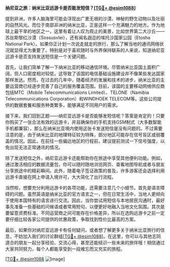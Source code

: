 **纳尼亚之旅：纳米比亚远游卡是否能发短信？[[TG💪+ @esim1088](https://t.me/s/esim1088)]**

提到非洲，许多人脑海里可能会浮现出广袤无垠的沙漠、神秘的野生动物以及壮丽的自然风光。而位于南部非洲的纳米比亚，正是这样一个充满魅力的地方。作为地球上最干旱的地区之一，这里有着让人叹为观止的美景，比如世界第二大沙丘——苏丝斯黎红沙漠（Sossusvlei），还有闻名遐迩的埃托沙国家公园（Etosha National Park）。如果你正计划一次说走就走的旅行，那么了解当地的通讯网络状况就显得尤为重要了。特别是对于喜欢随时与外界保持联系的人来说，知道纳尼亚远游卡是否支持发送短信是一个关键问题。

首先，让我们简单了解一下纳米比亚的移动通信环境。尽管纳米比亚国土面积广阔，但人口密度相对较低，这导致了该国的电信基础设施建设并不像某些发达国家那样发达。然而，在过去的几年中，随着经济的发展和技术的进步，纳米比亚的主要运营商已经逐步完善了自己的服务覆盖范围。目前，该国的主要移动网络供应商包括MTC（Mobile Telecommunications Limited）、TELONE（Namibia Telecommunications Corporation）和WINDHOEK TELECOM等。这些公司提供的数据套餐和服务种类繁多，能够满足不同用户的需求。

接下来，我们回到正题——纳尼亚远游卡是否能够发短信呢？答案是肯定的！只要你购买了一张合法有效的远游卡，并且确保你的手机支持GSM制式（大多数智能手机都兼容），那么在纳米比亚境内使用这张卡发送短信是没有问题的。不过需要注意的是，由于纳米比亚的地理特征较为特殊，部分地区可能存在信号盲区或弱覆盖的情况。因此，在前往一些偏远地区的行程前，建议提前测试一下信号强度，以免出现无法正常通讯的情况。

除了发送短信之外，纳尼亚远游卡还能帮助你在旅途中享受其他便利功能。例如，通过激活相应的数据流量包，你可以随时随地浏览网页、查看地图导航或者与朋友分享旅途中的精彩瞬间。此外，随着电子签证政策的普及，许多游客还会选择利用远游卡直接在网上申请入境许可，大大简化了出行流程。

当然啦，想要充分利用远游卡的各项功能，还需要注意几个小细节。首先是语言障碍的问题。虽然英语是纳米比亚的官方语言之一，但在日常生活中，当地人更倾向于使用本国特有的语言进行交流。因此，当你尝试用短信与本地居民沟通时，最好事先准备一些基础的问候语或者常用短句，以便更好地融入当地文化氛围。其次是要留意资费标准。不同运营商之间可能存在价格差异，所以在选购远游卡之前一定要仔细比较各家公司提供的优惠政策，争取找到性价比最高的方案。

最后，如果你对纳尼亚远游卡有任何疑问，或者想了解更多关于纳米比亚旅行的信息，不妨加入我们的讨论群组[[TG💪+ @esim1088](https://t.me/s/esim1088)]。在这里，你可以与其他志同道合的朋友一起分享经验、交流心得，甚至还能结识一些未来的旅伴哦！相信通过大家共同努力，每个人都能享受到一段难忘而又充实的旅程。

[[TG💪+ @esim1088](https://t.me/s/esim1088) ![Image](https://i.postimg.cc/4NQfJmqS/Snipaste-2025-05-13-00-14-12.png)]